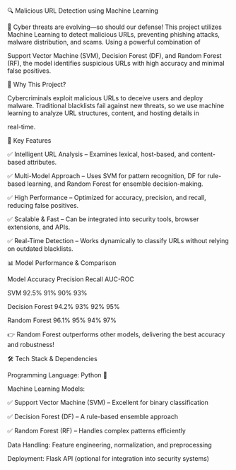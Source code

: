 🔍 Malicious URL Detection using Machine Learning

🚀 Cyber threats are evolving—so should our defense! This project utilizes Machine Learning to detect malicious URLs, preventing phishing attacks, malware distribution, and scams. Using a powerful combination of

Support Vector Machine (SVM), Decision Forest (DF), and Random Forest (RF), the model identifies suspicious URLs with high accuracy and minimal false positives.

🌟 Why This Project?

Cybercriminals exploit malicious URLs to deceive users and deploy malware. Traditional blacklists fail against new threats, so we use machine learning to analyze URL structures, content, and hosting details in 

real-time.


🚀 Key Features

✅ Intelligent URL Analysis – Examines lexical, host-based, and content-based attributes.

✅ Multi-Model Approach – Uses SVM for pattern recognition, DF for rule-based learning, and Random Forest for ensemble decision-making.

✅ High Performance – Optimized for accuracy, precision, and recall, reducing false positives.

✅ Scalable & Fast – Can be integrated into security tools, browser extensions, and APIs.

✅ Real-Time Detection – Works dynamically to classify URLs without relying on outdated blacklists.

📊 Model Performance & Comparison

Model	Accuracy	Precision	Recall	AUC-ROC

SVM	92.5%	91%	90%	93%

Decision Forest	94.2%	93%	92%	95%

Random Forest	96.1%	95%	94%	97%

👉 Random Forest outperforms other models, delivering the best accuracy and robustness!

🛠️ Tech Stack & Dependencies

Programming Language: Python 🐍

Machine Learning Models:

✅ Support Vector Machine (SVM) – Excellent for binary classification

✅ Decision Forest (DF) – A rule-based ensemble approach

✅ Random Forest (RF) – Handles complex patterns efficiently

Data Handling: Feature engineering, normalization, and preprocessing

Deployment: Flask API (optional for integration into security systems)
